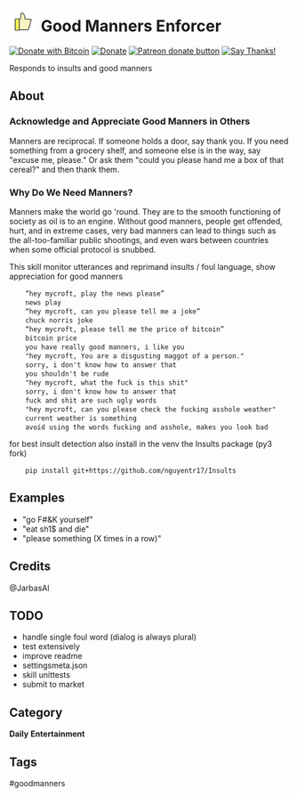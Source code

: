 
# <img src='goodmanner.png' width='50' height='50' style='vertical-align:bottom'/> Good Manners Enforcer

[![Donate with Bitcoin](https://en.cryptobadges.io/badge/micro/1QJNhKM8tVv62XSUrST2vnaMXh5ADSyYP8)](https://en.cryptobadges.io/donate/1QJNhKM8tVv62XSUrST2vnaMXh5ADSyYP8)
[![Donate](https://img.shields.io/badge/Donate-PayPal-green.svg)](https://paypal.me/jarbasai)
<span class="badge-patreon"><a href="https://www.patreon.com/jarbasAI" title="Donate to this project using Patreon"><img src="https://img.shields.io/badge/patreon-donate-yellow.svg" alt="Patreon donate button" /></a></span>
[![Say Thanks!](https://img.shields.io/badge/Say%20Thanks-!-1EAEDB.svg)](https://saythanks.io/to/JarbasAl)

Responds to insults and good manners


## About

### Acknowledge and Appreciate Good Manners in Others
Manners are reciprocal. If someone holds a door, say thank you. If you need something from
a grocery shelf, and someone else is in the way, say "excuse me, please." Or ask them
"could you please hand me a box of that cereal?" and then thank them.

### Why Do We Need Manners?
Manners make the world go 'round. They are to the smooth functioning of society as oil is
to an engine.
Without good manners, people get offended, hurt, and in extreme cases, very bad manners
can lead to things such as the all-too-familiar public shootings, and even wars between
countries when some official protocol is snubbed.

This skill monitor utterances and reprimand insults / foul language, show appreciation for good manners

        “hey mycroft, play the news please”
        news play
        “hey mycroft, can you please tell me a joke”
        chuck norris joke
        “hey mycroft, please tell me the price of bitcoin”
        bitcoin price
        you have really good manners, i like you
        "hey mycroft, You are a disgusting maggot of a person."
        sorry, i don't know how to answer that
        you shouldn't be rude
        "hey mycroft, what the fuck is this shit"
        sorry, i don't know how to answer that
        fuck and shit are such ugly words
        "hey mycroft, can you please check the fucking asshole weather"
        current weather is something
        avoid using the words fucking and asshole, makes you look bad

for best insult detection also install in the venv the Insults package (py3 fork)

        pip install git+https://github.com/nguyentr17/Insults

## Examples
* "go F#&K yourself"
* "eat sh1$ and die"
* "please something (X times in a row)"

## Credits
@JarbasAl

## TODO

* handle single foul word (dialog is always plural)
* test extensively
* improve readme
* settingsmeta.json
* skill unittests
* submit to market


## Category
**Daily**
**Entertainment**

## Tags
#goodmanners
